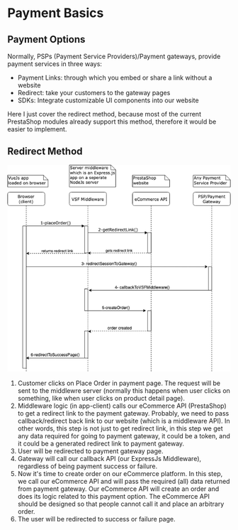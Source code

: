 # Payment Basics

## Payment Options
Normally, PSPs (Payment Service Providers)/Payment gateways, provide payment services in three ways: 
- Payment Links: through which you embed or share a link without a website
- Redirect: take your customers to the gateway pages
- SDKs: Integrate customizable UI components into our website

Here I just cover the redirect method, because most of the current PrestaShop modules already support this method, therefore it would be easier to implement. 

## Redirect Method
![An image](./../img/vsf-redirect-payment.png)

1. Customer clicks on Place Order in payment page. The request will be sent to the middlewre server (normally this happens when user clicks on something, like when user clicks on product detail page).
2. Middleware logic (in app-client) calls our eCommerce API (PrestaShop) to get a redirect link to the payment gateway. Probably, we need to pass callback/redirect back link to our website (which is a middleware API). In other words, this step is not just to get redirect link, in this step we get any data required for going to payment gateway, it could be a token, and it could be a generated redirect link to payment gateway.  
3. User will be redirected to payment gateway page.
4. Gateway will call our callback API (our ExpressJs Middleware), regardless of being payment success or failure.
5. Now it's time to create order on our eCommerce platform. In this step, we call our eCommerce API and will pass the required (all) data returned from payment gateway. Our eCommerce API will create an order and does its logic related to this payment option. The eCommerce API should be designed so that people cannot call it and place an arbitrary order. 
6. The user will be redirected to success or failure page.
